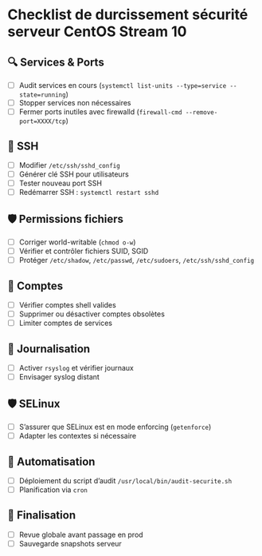 # Checklist de durcissement sécurité serveur CentOS Stream 10

## 🔍 Services & Ports
- [ ] Audit services en cours (`systemctl list-units --type=service --state=running`)
- [ ] Stopper services non nécessaires
- [ ] Fermer ports inutiles avec firewalld (`firewall-cmd --remove-port=XXXX/tcp`)

## 🔐 SSH
- [ ] Modifier `/etc/ssh/sshd_config`
- [ ] Générer clé SSH pour utilisateurs
- [ ] Tester nouveau port SSH
- [ ] Redémarrer SSH : `systemctl restart sshd`

## 🛡️ Permissions fichiers
- [ ] Corriger world-writable (`chmod o-w`)
- [ ] Vérifier et contrôler fichiers SUID, SGID
- [ ] Protéger `/etc/shadow`, `/etc/passwd`, `/etc/sudoers`, `/etc/ssh/sshd_config`

## 👥 Comptes
- [ ] Vérifier comptes shell valides
- [ ] Supprimer ou désactiver comptes obsolètes
- [ ] Limiter comptes de services

## 📓 Journalisation
- [ ] Activer `rsyslog` et vérifier journaux
- [ ] Envisager syslog distant

## 🛡️ SELinux
- [ ] S’assurer que SELinux est en mode enforcing (`getenforce`)
- [ ] Adapter les contextes si nécessaire

## 🔄 Automatisation
- [ ] Déploiement du script d’audit `/usr/local/bin/audit-securite.sh`
- [ ] Planification via `cron`

## 🚀 Finalisation
- [ ] Revue globale avant passage en prod
- [ ] Sauvegarde snapshots serveur
